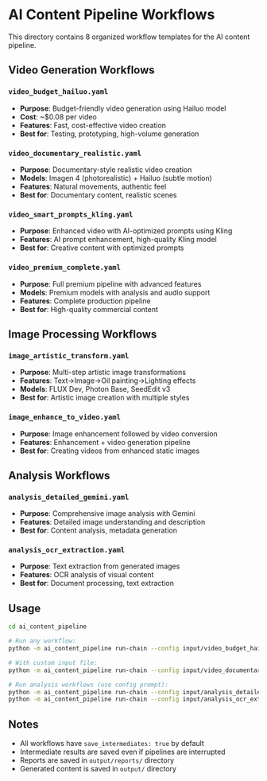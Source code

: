 # AI Content Pipeline Workflows

This directory contains 8 organized workflow templates for the AI content pipeline.

## Video Generation Workflows

### `video_budget_hailuo.yaml`
- **Purpose**: Budget-friendly video generation using Hailuo model
- **Cost**: ~$0.08 per video
- **Features**: Fast, cost-effective video creation
- **Best for**: Testing, prototyping, high-volume generation

### `video_documentary_realistic.yaml`
- **Purpose**: Documentary-style realistic video creation
- **Models**: Imagen 4 (photorealistic) + Hailuo (subtle motion)
- **Features**: Natural movements, authentic feel
- **Best for**: Documentary content, realistic scenes

### `video_smart_prompts_kling.yaml`
- **Purpose**: Enhanced video with AI-optimized prompts using Kling
- **Features**: AI prompt enhancement, high-quality Kling model
- **Best for**: Creative content with optimized prompts

### `video_premium_complete.yaml`
- **Purpose**: Full premium pipeline with advanced features
- **Models**: Premium models with analysis and audio support
- **Features**: Complete production pipeline
- **Best for**: High-quality commercial content

## Image Processing Workflows

### `image_artistic_transform.yaml`
- **Purpose**: Multi-step artistic image transformations
- **Features**: Text→Image→Oil painting→Lighting effects
- **Models**: FLUX Dev, Photon Base, SeedEdit v3
- **Best for**: Artistic image creation with multiple styles

### `image_enhance_to_video.yaml`
- **Purpose**: Image enhancement followed by video conversion
- **Features**: Enhancement + video generation pipeline
- **Best for**: Creating videos from enhanced static images

## Analysis Workflows

### `analysis_detailed_gemini.yaml`
- **Purpose**: Comprehensive image analysis with Gemini
- **Features**: Detailed image understanding and description
- **Best for**: Content analysis, metadata generation

### `analysis_ocr_extraction.yaml`
- **Purpose**: Text extraction from generated images
- **Features**: OCR analysis of visual content
- **Best for**: Document processing, text extraction

## Usage

```bash
cd ai_content_pipeline

# Run any workflow:
python -m ai_content_pipeline run-chain --config input/video_budget_hailuo.yaml --input-text "Your prompt here" --no-confirm

# With custom input file:
python -m ai_content_pipeline run-chain --config input/video_documentary_realistic.yaml --prompt-file my_prompt.txt --no-confirm

# Run analysis workflows (use config prompt):
python -m ai_content_pipeline run-chain --config input/analysis_detailed_gemini.yaml --no-confirm
python -m ai_content_pipeline run-chain --config input/analysis_ocr_extraction.yaml --no-confirm
```

## Notes

- All workflows have `save_intermediates: true` by default
- Intermediate results are saved even if pipelines are interrupted
- Reports are saved in `output/reports/` directory
- Generated content is saved in `output/` directory